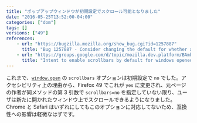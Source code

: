 ```yaml
---
title: "ポップアップウィンドウが初期設定でスクロール可能となりました"
date: "2016-05-25T13:52:00-04:00"
categories: ["dom"]
tags: []
versions: ["49"]
references:
    - url: "https://bugzilla.mozilla.org/show_bug.cgi?id=1257887"
      title: "Bug 1257887 - Consider changing the default for whether a window opened through window.open() to be scrollable"
    - url: "https://groups.google.com/d/topic/mozilla.dev.platform/BAmbAhZiR7o/discussion"
      title: "Intent to enable scrollbars by default for windows opened by window.open()"
---
```

これまで、[`window.open`](https://developer.mozilla.org/ja/docs/Web/API/Window/open) の `scrollbars` オプションは初期設定で `no` でした。アクセシビリティ上の理由から、Firefox 49 でこれが `yes` に変更され、元ページの作者が同メソッドの第 3 引数で `scrollbars=no` を指定していない限り、ユーザは新たに開かれたウィンドウ上でスクロールできるようになりました。Chrome と Safari はいずれにしてもこのオプションに対応してないため、互換性への影響は軽微なはずです。
